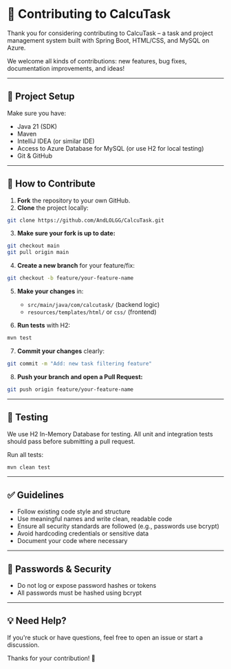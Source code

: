 # 🤝 Contributing to CalcuTask

Thank you for considering contributing to CalcuTask – a task and project management system built with Spring Boot, HTML/CSS, and MySQL on Azure.

We welcome all kinds of contributions: new features, bug fixes, documentation improvements, and ideas!

---

## 🧰 Project Setup

Make sure you have:

- Java 21 (SDK)
- Maven
- IntelliJ IDEA (or similar IDE)
- Access to Azure Database for MySQL (or use H2 for local testing)
- Git & GitHub

---

## 🚧 How to Contribute

1. **Fork** the repository to your own GitHub.
2. **Clone** the project locally:

```bash
git clone https://github.com/AndLOLGG/CalcuTask.git
```

3. **Make sure your fork is up to date:**

```bash
git checkout main
git pull origin main
```

4. **Create a new branch** for your feature/fix:

```bash
git checkout -b feature/your-feature-name
```

5. **Make your changes** in:
   - `src/main/java/com/calcutask/` (backend logic)
   - `resources/templates/html/` or `css/` (frontend)

6. **Run tests** with H2:

```bash
mvn test
```

7. **Commit your changes** clearly:

```bash
git commit -m "Add: new task filtering feature"
```

8. **Push your branch and open a Pull Request:**

```bash
git push origin feature/your-feature-name
```

---

## 🧪 Testing

We use H2 In-Memory Database for testing. All unit and integration tests should pass before submitting a pull request.

Run all tests:

```bash
mvn clean test
```

---

## ✅ Guidelines

- Follow existing code style and structure
- Use meaningful names and write clean, readable code
- Ensure all security standards are followed (e.g., passwords use bcrypt)
- Avoid hardcoding credentials or sensitive data
- Document your code where necessary

---

## 🔐 Passwords & Security

- Do not log or expose password hashes or tokens
- All passwords must be hashed using bcrypt

---

## 💡 Need Help?

If you're stuck or have questions, feel free to open an issue or start a discussion.

Thanks for your contribution! 🙌
